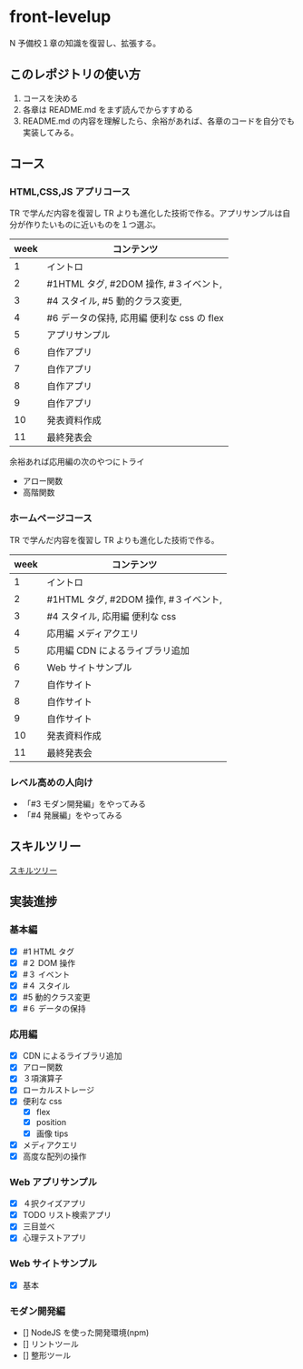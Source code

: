 # front-levelup

N 予備校１章の知識を復習し、拡張する。

## このレポジトリの使い方

1. コースを決める
2. 各章は README.md をまず読んでからすすめる
3. README.md の内容を理解したら、余裕があれば、各章のコードを自分でも実装してみる。

## コース

### HTML,CSS,JS アプリコース

TR で学んだ内容を復習し TR よりも進化した技術で作る。アプリサンプルは自分が作りたいものに近いものを１つ選ぶ。

| week | コンテンツ                                 |
| ---- | ------------------------------------------ |
| 1    | イントロ                                   |
| 2    | #1HTML タグ, #2DOM 操作, #３イベント,      |
| 3    | #4 スタイル, #5 動的クラス変更,            |
| 4    | #6 データの保持, 応用編 便利な css の flex |
| 5    | アプリサンプル                             |
| 6    | 自作アプリ                                 |
| 7    | 自作アプリ                                 |
| 8    | 自作アプリ                                 |
| 9    | 自作アプリ                                 |
| 10   | 発表資料作成                               |
| 11   | 最終発表会                                 |

余裕あれば応用編の次のやつにトライ

- アロー関数
- 高階関数

### ホームページコース

TR で学んだ内容を復習し TR よりも進化した技術で作る。

| week | コンテンツ                            |
| ---- | ------------------------------------- |
| 1    | イントロ                              |
| 2    | #1HTML タグ, #2DOM 操作, #３イベント, |
| 3    | #4 スタイル, 応用編 便利な css        |
| 4    | 応用編 メディアクエリ                 |
| 5    | 応用編 CDN によるライブラリ追加       |
| 6    | Web サイトサンプル                    |
| 7    | 自作サイト                            |
| 8    | 自作サイト                            |
| 9    | 自作サイト                            |
| 10   | 発表資料作成                          |
| 11   | 最終発表会                            |

### レベル高めの人向け

- 「#3 モダン開発編」をやってみる
- 「#4 発展編」をやってみる

## スキルツリー

[スキルツリー](%E3%82%B9%E3%82%AD%E3%83%AB%E3%83%84%E3%83%AA%E3%83%BC.jpg)

## 実装進捗

### 基本編

- [x] #1 HTML タグ
- [x] #２ DOM 操作
- [x] #３ イベント
- [x] #４ スタイル
- [x] #5 動的クラス変更
- [x] #６ データの保持

### 応用編

- [x] CDN によるライブラリ追加
- [x] アロー関数
- [x] ３項演算子
- [x] ローカルストレージ
- [x] 便利な css
  - [x] flex
  - [x] position
  - [x] 画像 tips
- [x] メディアクエリ
- [x] 高度な配列の操作

### Web アプリサンプル

- [x] ４択クイズアプリ
- [x] TODO リスト検索アプリ
- [x] 三目並べ
- [x] 心理テストアプリ

### Web サイトサンプル

- [x] 基本

### モダン開発編

- [] NodeJS を使った開発環境(npm)
- [] リントツール
- [] 整形ツール
